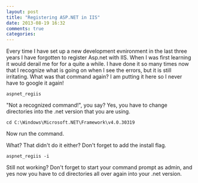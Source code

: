 ```yaml
---
layout: post
title: "Registering ASP.NET in IIS"
date: 2013-08-19 16:32
comments: true
categories: 
---
```


Every time I have set up a new development evnironment in the last three years I have forgotten to register Asp.net with IIS.  When I was first learning it would derail me for for a quite a while.  I have done it so many times now that I recognize what is going on when I see the errors, but it is still irritating.  What was that command again?  I am putting it here so I never have to google it again!

	aspnet_regiis

"Not a recognized command!", you say?
Yes, you have to change directories into the .net version that you are using.

	cd C:\Windows\Microsoft.NET\Framework\v4.0.30319

Now run the command.


What? That didn't do it either?  Don't forget to add the install flag.

	aspnet_regiis -i

Still not working?  Don't forget to start your command prompt as admin, and yes now you have to cd directories all over again into your .net version.  

